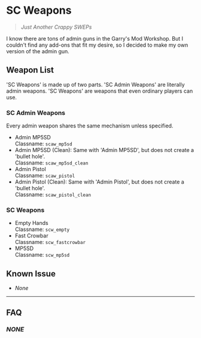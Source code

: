 # SC Weapons

<steam-workshop itemid="3011567266"></steam-workshop>

> *Just Another Crappy SWEPs*

I know there are tons of admin guns in the Garry's Mod Workshop. But I couldn't find any add-ons that fit my desire, so I decided to make my own version of the admin gun.

## Weapon List

'SC Weapons' is made up of two parts. 'SC Admin Weapons' are literally admin weapons. 'SC Weapons' are weapons that even ordinary players can use.

### SC Admin Weapons

Every admin weapon shares the same mechanism unless specified.

* Admin MP5SD  
  Classname: `scaw_mp5sd`
* Admin MP5SD (Clean): Same with 'Admin MP5SD', but does not create a 'bullet hole'.  
  Classname: `scaw_mp5sd_clean`
* Admin Pistol  
  Classname: `scaw_pistol`
* Admin Pistol (Clean): Same with 'Admin Pistol', but does not create a 'bullet hole'.  
  Classname: `scaw_pistol_clean`

### SC Weapons

* Empty Hands  
  Classname: `scw_empty`
* Fast Crowbar  
  Classname: `scw_fastcrowbar`
* MP5SD  
  Classname: `scw_mp5sd`

## Known Issue

* *None*

***

## FAQ

### *NONE*
